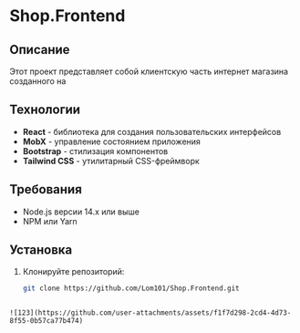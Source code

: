 # Shop.Frontend

## Описание
Этот проект представляет собой клиентскую часть интернет магазина созданного на 

## Технологии
- **React** - библиотека для создания пользовательских интерфейсов
- **MobX** - управление состоянием приложения
- **Bootstrap** - стилизация компонентов
- **Tailwind CSS** - утилитарный CSS-фреймворк

## Требования
- Node.js версии 14.x или выше
- NPM или Yarn

## Установка
1. Клонируйте репозиторий:
   ```bash
   git clone https://github.com/Lom101/Shop.Frontend.git
  ```

![123](https://github.com/user-attachments/assets/f1f7d298-2cd4-4d73-8f55-0b57ca77b474)
